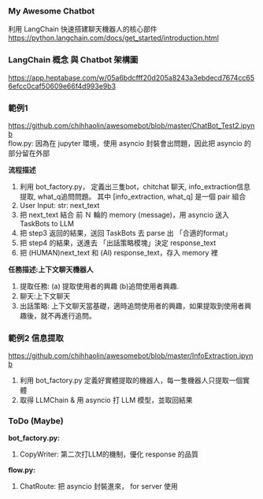 
### My Awesome Chatbot
利用 LangChain 快速搭建聊天機器人的核心部件  
https://python.langchain.com/docs/get_started/introduction.html


### LangChain 概念 與 Chatbot 架構圖
https://app.heptabase.com/w/05a6bdcfff20d205a8243a3ebdecd7674cc656efcc0caf50609e66f4d993e9b3


### 範例1  
https://github.com/chihhaolin/awesomebot/blob/master/ChatBot_Test2.ipynb  
flow.py: 因為在 jupyter 環境，使用 asyncio 封裝會出問題，因此把 asyncio 的部分留在外部  

**流程描述**  
1. 利用 bot_factory.py， 定義出三隻bot，chitchat 聊天, info_extraction信息提取, what_q追問問題。 其中 [info_extraction, what_q] 是一個 pair 組合
2. User Input:  str: next_text
3. 把 next_text 結合 前 Ｎ 輪的 memory (message)，用 asyncio 送入 TaskBots to LLM
4. 把 step3 返回的結果，送回 TaskBots 去 parse 出 「合適的format」
5. 把 step4 的結果，送進去 「出話策略模塊」決定 response_text
6. 把 (HUMAN)next_text 和 (AI) response_text，存入 memory 裡

**任務描述:上下文聊天機器人**  
1. 提取任務: (a) 提取使用者的興趣 (b)追問使用者興趣. 
2. 聊天:上下文聊天  
3. 出話策略: 上下文聊天當基礎，適時追問使用者的興趣，如果提取到使用者興趣後，就不再進行追問。  


### 範例2 信息提取  
https://github.com/chihhaolin/awesomebot/blob/master/InfoExtraction.ipynb  
1. 利用 bot_factory.py 定義好實體提取的機器人，每一隻機器人只提取一個實體  
2. 取得 LLMChain & 用 asyncio 打 LLM 模型，並取回結果  


### ToDo (Maybe)
**bot_factory.py:**  
1. CopyWriter: 第二次打LLM的機制，優化 response 的品質

**flow.py:**  
1. ChatRoute: 把 asyncio 封裝進來， for server 使用
